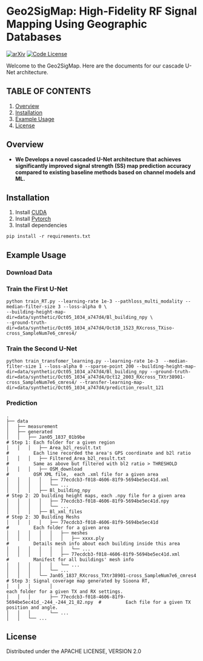 # Geo2SigMap: High-Fidelity RF Signal Mapping Using Geographic Databases
[![arXiv](https://img.shields.io/badge/arXiv-2312.14303-green?color=FF8000?color=009922)](https://arxiv.org/abs/2312.14303)
[![Code License](https://img.shields.io/badge/Code%20License-Apache_2.0-yellow.svg)](https://github.com/dvlab-research/LongLoRA/blob/main/LICENSE)


Welcome to the Geo2SigMap. Here are the documents for our cascade U-Net architecture. 

## TABLE OF CONTENTS
1. [Overview](#overview)
2. [Installation](#installation)
3. [Example Usage](#example-usage)
4. [License](#license)

## Overview

* **We Develops a novel cascaded U-Net architecture that achieves significantly improved signal strength (SS) map prediction accuracy compared to existing baseline methods based on channel models and ML.**

   
## Installation

1. Install [CUDA](https://developer.nvidia.com/cuda-downloads)
2. Install [Pytorch](https://pytorch.org/get-started/locally/)
3. Install dependencies
```console
pip install -r requirements.txt
```



## Example Usage

### Download Data


### Train the First U-Net

```console
python train_RT.py --learning-rate 1e-3 --pathloss_multi_modality --median-filter-size 3 --loss-alpha 0 \
--building-height-map-dir=data/synthetic/Oct05_1034_a747d4/Bl_building_npy \
--ground-truth-dir=data/synthetic/Oct05_1034_a747d4/Oct10_1523_RXcross_TXiso-cross_SampleNum7e6_cmres4/
```

### Train the Second U-Net

```console
python train_transfomer_learning.py --learning-rate 1e-3  --median-filter-size 1 --loss-alpha 0 --sparse-point 200 --building-height-map-dir=data/synthetic/Oct05_1034_a747d4/Bl_building_npy --ground-truth-dir=data/synthetic/Oct05_1034_a747d4/Oct12_2003_RXcross_TXtr38901-cross_SampleNum7e6_cmres4/ --transfer-learning-map-dir=data/synthetic/Oct05_1034_a747d4/prediction_result_121
```

### Prediction

    .
    ├── data
    │   ├── measurement
    │   ├── generated
    │   │   ├── Jan05_1837_01b9be                                                 # Step 1: Each folder for a given region
    │   │   │   ├── Area_b2l_result.txt                                           #         Each line recorded the area's GPS coordinate and b2l ratio
    │   │   │   ├── Filtered_Area_b2l_result.txt                                  #         Same as above but filtered with bl2 ratio > THRESHOLD
    │   │   │   ├── OSM_download                                                  #         OSM XML file,  each .xml file for a given area
    │   │   │   │   ├── 77ecdcb3-f018-4606-81f9-5694be5ec41d.xml                     
    │   │   │   │   └── ...
    │   │   │   ├── Bl_building_npy                                               # Step 2: 2D building height maps, each .npy file for a given area
    │   │   │   │   ├── 77ecdcb3-f018-4606-81f9-5694be5ec41d.npy                      
    │   │   │   │   └── ...
    │   │   │   ├── Bl_xml_files                                                  # Step 2: 3D Building Meshs
    │   │   │   │   ├── 77ecdcb3-f018-4606-81f9-5694be5ec41d                      #         Each folder for a given area   
    │   │   │   │   │   ├── meshes
    │   │   │   │   │   │   ├── xxxx.ply                                          #         Details mesh info about each building inside this area
    │   │   │   │   │   │   └── ...
    │   │   │   │   │   ├── 77ecdcb3-f018-4606-81f9-5694be5ec41d.xml              #         Manifest for all buildings' mesh info
    │   │   │   │   │   └── ...
    │   │   │   │   └── ...
    │   │   │   └── Jan05_1837_RXcross_TXtr38901-cross_SampleNum7e6_cmres4        # Step 3: Signal coverage map generated by Sioona RT, 
    │   │   │       │                                                                            each folder for a given TX and RX settings.
    │   │   │       ├── 77ecdcb3-f018-4606-81f9-5694be5ec41d_-244_-244_21_82.npy  #         Each file for a given TX position and angle.
    │   │   │       └── ...
    │   │   └── ...

    




## License

Distributed under the APACHE LICENSE, VERSION 2.0
